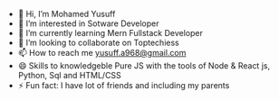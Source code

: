 - 👋 Hi, I’m Mohamed Yusuff
- 👀 I’m interested in Sotware Developer
- 🌱 I’m currently learning Mern Fullstack Developer
- 💞️ I’m looking to collaborate on Toptechiess
- 📫 How to reach me yusuff.a968@gmail.com
- 😄 Skills to knowledgeble Pure JS with the tools of Node & React js, Python, Sql and HTML/CSS
- ⚡ Fun fact: I have lot of friends and including my parents

<!---
Mohamed-529/Mohamed-529 is a ✨ special ✨ repository because its `README.md` (this file) appears on your GitHub profile.
You can click the Preview link to take a look at your changes.
--->
